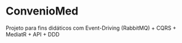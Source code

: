 # ConvenioMed
Projeto para fins didáticos com Event-Driving (RabbitMQ) + CQRS + MediatR + API + DDD
